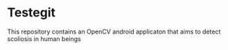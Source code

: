 # Testegit

This repository contains an OpenCV android applicaton that aims to detect scoliosis in human beings
